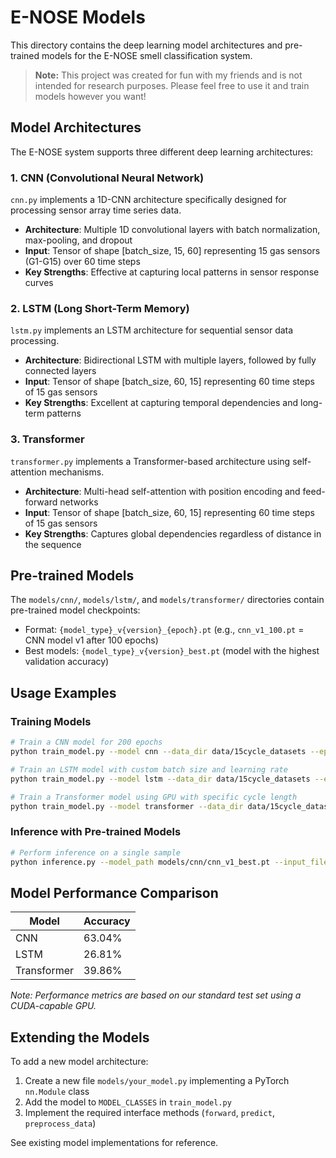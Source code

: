 # E-NOSE Models

This directory contains the deep learning model architectures and pre-trained models for the E-NOSE smell classification system.

> **Note:** This project was created for fun with my friends and is not intended for research purposes. Please feel free to use it and train models however you want!

## Model Architectures

The E-NOSE system supports three different deep learning architectures:

### 1. CNN (Convolutional Neural Network)

`cnn.py` implements a 1D-CNN architecture specifically designed for processing sensor array time series data.

- **Architecture**: Multiple 1D convolutional layers with batch normalization, max-pooling, and dropout
- **Input**: Tensor of shape [batch_size, 15, 60] representing 15 gas sensors (G1-G15) over 60 time steps
- **Key Strengths**: Effective at capturing local patterns in sensor response curves

### 2. LSTM (Long Short-Term Memory)

`lstm.py` implements an LSTM architecture for sequential sensor data processing.

- **Architecture**: Bidirectional LSTM with multiple layers, followed by fully connected layers
- **Input**: Tensor of shape [batch_size, 60, 15] representing 60 time steps of 15 gas sensors
- **Key Strengths**: Excellent at capturing temporal dependencies and long-term patterns

### 3. Transformer

`transformer.py` implements a Transformer-based architecture using self-attention mechanisms.

- **Architecture**: Multi-head self-attention with position encoding and feed-forward networks
- **Input**: Tensor of shape [batch_size, 60, 15] representing 60 time steps of 15 gas sensors
- **Key Strengths**: Captures global dependencies regardless of distance in the sequence

## Pre-trained Models

The `models/cnn/`, `models/lstm/`, and `models/transformer/` directories contain pre-trained model checkpoints:

- Format: `{model_type}_v{version}_{epoch}.pt` (e.g., `cnn_v1_100.pt` = CNN model v1 after 100 epochs)
- Best models: `{model_type}_v{version}_best.pt` (model with the highest validation accuracy)

## Usage Examples

### Training Models

```bash
# Train a CNN model for 200 epochs
python train_model.py --model cnn --data_dir data/15cycle_datasets --epochs 200 --model_name cnn_v1

# Train an LSTM model with custom batch size and learning rate
python train_model.py --model lstm --data_dir data/15cycle_datasets --epochs 150 --batch_size 64 --lr 0.0005 --model_name lstm_v1

# Train a Transformer model using GPU with specific cycle length
python train_model.py --model transformer --data_dir data/15cycle_datasets --epochs 250 --device cuda --cycle_length 60 --model_name transformer_v1
```

### Inference with Pre-trained Models

```bash
# Perform inference on a single sample
python inference.py --model_path models/cnn/cnn_v1_best.pt --input_file unseen_example/Rasberry1.csv
```

## Model Performance Comparison

| Model      | Accuracy  |
|------------|-----------|
| CNN        | 63.04%    |
| LSTM       | 26.81%    |
| Transformer| 39.86%    |

*Note: Performance metrics are based on our standard test set using a CUDA-capable GPU.*

## Extending the Models

To add a new model architecture:

1. Create a new file `models/your_model.py` implementing a PyTorch `nn.Module` class
2. Add the model to `MODEL_CLASSES` in `train_model.py`
3. Implement the required interface methods (`forward`, `predict`, `preprocess_data`)

See existing model implementations for reference.